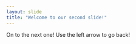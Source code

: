 ```yaml
---
layout: slide
title: "Welcome to our second slide!"
---
```

On to the next one!
Use the left arrow to go back!
